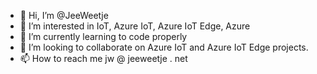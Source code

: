 - 👋 Hi, I’m @JeeWeetje
- 👀 I’m interested in IoT, Azure IoT, Azure IoT Edge, Azure
- 🌱 I’m currently learning to code properly
- 💞️ I’m looking to collaborate on Azure IoT and Azure IoT Edge projects.
- 📫 How to reach me jw @ jeeweetje . net

<!---
JeeWeetje/JeeWeetje is a ✨ special ✨ repository because its `README.md` (this file) appears on your GitHub profile.
You can click the Preview link to take a look at your changes.
--->
